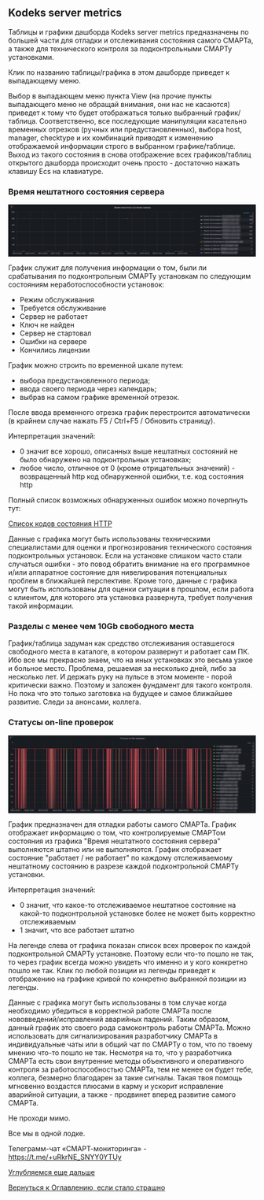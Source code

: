 ## Kodeks server metrics

Таблицы и графики дашборда Kodeks server metrics предназначены по большей части для отладки и отслеживания состояния самого СМАРТа, а также для технического контроля за подконтрольными СМАРТу установками.

Клик по названию таблицы/графика в этом дашборде приведет к выпадающему меню. 

Выбор в выпадающем меню пункта View (на прочие пункты выпадающего меню не обращай внимания, они нас не касаются) приведет к тому что будет отображаться только выбранный график/таблица.
Соответственно, все последующие манипуляции касательно временных отрезков (ручных или предустановленных), выбора host, manager, checktype и их комбинаций приводят к изменению отображаемой информации строго в выбранном графике/таблице.
Выход из такого состояния в снова отображение всех графиков/таблиц открытого дашборда происходит очень просто - достаточно нажать клавишу Ecs на клавиатуре.

### Время нештатного состояния сервера

<img src="img/kodeks_server_metrics/emergency_01.png" alt="Время нештатного состояния сервера" align=top>

График служит для получения информации о том, были ли срабатывания по подконтрольным СМАРТу установкам по следующим состояниям неработоспособности установок:
- Режим обслуживания
- Требуется обслуживание
- Сервер не работает
- Ключ не найден
- Сервер не стартовал
- Ошибки на сервере
- Кончились лицензии

График можно строить по временной шкале путем:
- выбора предустановленного периода;
- ввода своего периода через календарь;
- выбрав на самом графике временной отрезок.

После ввода временного отрезка график перестроится автоматически (в крайнем случае нажать F5 / Ctrl+F5 / Обновить страницу).

Интерпретация значений:
- 0 значит все хорошо, описанных выше нештатных состояний не было обнаружено на подконтрольных установках;
- любое число, отличное от 0 (кроме отрицательных значений) - возвращенный http код обнаруженной ошибки, т.е. код состояния http

Полный список возможных обнаруженных ошибок можно почерпнуть тут:

<a href="https://ru.wikipedia.org/wiki/%D0%A1%D0%BF%D0%B8%D1%81%D0%BE%D0%BA_%D0%BA%D0%BE%D0%B4%D0%BE%D0%B2_%D1%81%D0%BE%D1%81%D1%82%D0%BE%D1%8F%D0%BD%D0%B8%D1%8F_HTTP">Список кодов состояния HTTP</a>

Данные с графика могут быть использованы техническими специалистами для оценки и прогнозирования технического состояния подконтрольных установок.
Если на установке слишком часто стали случаться ошибки - это повод обратить внимание на его программное и/или аппаратное состояние для нивелирования потенциальных проблем в ближайшей перспективе.
Кроме того, данные с графика могут быть использованы для оценки ситуации в прошлом, если работа с клиентом, для которого эта установка развернута, требует получения такой информации.

### Разделы с менее чем 10Gb свободного места

График/таблица задуман как средство отслеживания оставшегося свободного места в каталоге, в котором развернут и работает сам ПК.
Ибо все мы прекрасно знаем, что на иных установках это весьма узкое и больное место. 
Проблема, решаемая за несколько дней, либо за несколько лет.
И держать руку на пульсе в этом моменте - порой критически важно. 
Поэтому и заложен фундамент для такого контроля.
Но пока что это только заготовка на будущее и самое ближайшее развитие.
Следи за анонсами, коллега.

### Статусы on-line проверок

<img src="img/kodeks_server_metrics/emergency_02.png" alt="Статусы on-line проверок" align=top>

График предназначен для отладки работы самого СМАРТа. 
График отображает информацию о том, что контролируемые СМАРТом состояния из графика "Время нештатного состояния сервера" выполняются штатно или не выполняются.
График отображает состояние "работает / не работает" по каждому отслеживаемому нештатному состоянию в разрезе каждой подконтрольной СМАРТу установки.

Интерпретация значений:
- 0 значит, что какое-то отслеживаемое нештатное состояние на какой-то подконтрольной установке более не может быть корректно отслеживаемым
- 1 значит, что все работает штатно

На легенде слева от графика показан список всех проверок по каждой подконтрольной СМАРТу установке.
Поэтому если что-то пошло не так, то через график всегда можно увидеть что именно и у кого конкретно пошло не так.
Клик по любой позиции из легенды приведет к отображению на графике кривой по конкретно выбранной позиции из легенды.

Данные с графика могут быть использованы в том случае когда необходимо убедиться в корректной работе СМАРТа после нововведений/исправлений аварийных падений.
Таким образом, данный график это своего рода самоконтроль работы СМАРТа. 
Можно использовать для сигнализирования разработчику СМАРТа в индивидуальные чаты или в общий чат по СМАРТу о том, что по твоему мнению что-то пошло не так.
Несмотря на то, что у разработчика СМАРТа есть свои внутренние методы объективного и оперативного контроля за работоспособностью СМАРТа, тем не менее он будет тебе, коллега, безмерно благодарен за такие сигналы.
Такая твоя помощь мгновенно воздастся плюсами в карму и ускорит исправление аварийной ситуации, а также - продвинет вперед развитие самого СМАРТа.

Не проходи мимо. 

Все мы в одной лодке.

Телеграмм-чат «СМАРТ-мониторинга» - https://t.me/+uRkrNE_SNYY0YTUy

[Углубляемся еще дальше](chapter-72.md)

[Вернуться к Оглавлению, если стало страшно](Readme.md)
